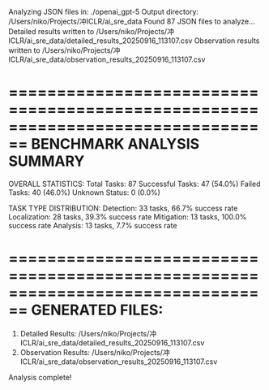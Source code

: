 Analyzing JSON files in: ./openai_gpt-5
Output directory: /Users/niko/Projects/冲ICLR/ai_sre_data
Found 87 JSON files to analyze...
Detailed results written to /Users/niko/Projects/冲ICLR/ai_sre_data/detailed_results_20250916_113107.csv
Observation results written to /Users/niko/Projects/冲ICLR/ai_sre_data/observation_results_20250916_113107.csv

================================================================================
BENCHMARK ANALYSIS SUMMARY
================================================================================

OVERALL STATISTICS:
Total Tasks: 87
Successful Tasks: 47 (54.0%)
Failed Tasks: 40 (46.0%)
Unknown Status: 0 (0.0%)

TASK TYPE DISTRIBUTION:
Detection: 33 tasks, 66.7% success rate
Localization: 28 tasks, 39.3% success rate
Mitigation: 13 tasks, 100.0% success rate
Analysis: 13 tasks, 7.7% success rate

================================================================================
GENERATED FILES:
================================================================================
1. Detailed Results: /Users/niko/Projects/冲ICLR/ai_sre_data/detailed_results_20250916_113107.csv
2. Observation Results: /Users/niko/Projects/冲ICLR/ai_sre_data/observation_results_20250916_113107.csv

Analysis complete!